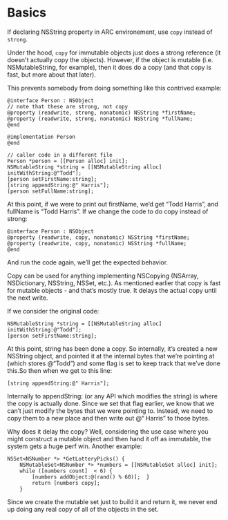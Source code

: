 # Basics
If declaring NSString property in ARC environement, use `copy` instead of `strong`.

Under the hood, `copy` for immutable objects just does a strong reference (it doesn't actually copy the objects). However, if the object is mutable (i.e. NSMutableString, for example), then it does do a copy (and that copy is fast, but more about that later).

This prevents somebody from doing something like this contrived example:
```obj-c
@interface Person : NSObject 
// note that these are strong, not copy 
@property (readwrite, strong, nonatomic) NSString *firstName; 
@property (readwrite, strong, nonatomic) NSString *fullName; 
@end 

@implementation Person
@end
  
// caller code in a different file
Person *person = [[Person alloc] init]; 
NSMutableString *string = [[NSMutableString alloc] initWithString:@"Todd"]; 
[person setFirstName:string]; 
[string appendString:@" Harris"]; 
[person setFullName:string];
```
At this point, if we were to print out firstName, we’d get “Todd Harris”, and fullName is “Todd Harris”. 
If we change the code to do copy instead of strong:
  
```obj-c
@interface Person : NSObject 
@property (readwrite, copy, nonatomic) NSString *firstName;
@property (readwrite, copy, nonatomic) NSString *fullName; 
@end
```

And run the code again, we’ll get the expected behavior. 

Copy can be used for anything implementing NSCopying (NSArray, NSDictionary, NSString, NSSet, etc.). As mentioned earlier that copy is fast for mutable objects - and that’s mostly true. It delays the actual copy until the next write. 

If we consider the original code:
```obj-c
NSMutableString *string = [[NSMutableString alloc] initWithString:@"Todd"]; 
[person setFirstName:string];
```
At this point, string has been done a copy. So internally, it’s created a new NSString object, and pointed it at the internal bytes that we’re pointing at (which stores @“Todd”) and some flag is set to keep track that we’ve done this.So then when we get to this line: 
```obj-c
[string appendString:@" Harris"];
```
Internally to appendString: (or any API which modifies the string) is where the copy is actually done. Since we set that flag earlier, we know that we can’t just modify the bytes that we were pointing to. Instead, we need to copy them to a new place and then write out @“ Harris” to those bytes. 

Why does it delay the copy? Well, considering the use case where you might construct a mutable object and then hand it off as immutable, the system gets a huge perf win. Another example:
```obj-c
NSSet<NSNumber *> *GetLotteryPicks() { 
    NSMutableSet<NSNumber *> *numbers = [[NSMutableSet alloc] init]; 
    while ([numbers count]  < 6) {
        [numbers addObject:@(rand() % 60)];  }  
        return [numbers copy]; 
    }
```
Since we create the mutable set just to build it and return it, we never end up doing any real copy of all of the objects in the set.
